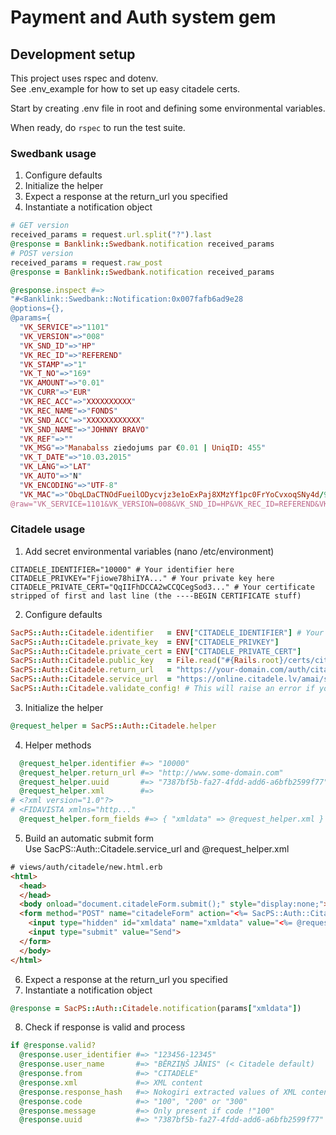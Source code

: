 # Payment and Auth system gem

## Development setup
This project uses rspec and dotenv.  
See .env_example for how to set up easy citadele certs.

Start by creating .env file in root and defining some environmental variables.

When ready, do `rspec` to run the test suite.

### Swedbank usage

1. Configure defaults
2. Initialize the helper
3. Expect a response at the return_url you specified
4. Instantiate a notification object

```ruby
# GET version
received_params = request.url.split("?").last
@response = Banklink::Swedbank.notification received_params
# POST version
received_params = request.raw_post
@response = Banklink::Swedbank.notification received_params

@response.inspect #=>
"#<Banklink::Swedbank::Notification:0x007fafb6ad9e28
@options={},
@params={
  "VK_SERVICE"=>"1101"
  "VK_VERSION"=>"008"
  "VK_SND_ID"=>"HP"
  "VK_REC_ID"=>"REFEREND"
  "VK_STAMP"=>"1"
  "VK_T_NO"=>"169"
  "VK_AMOUNT"=>"0.01"
  "VK_CURR"=>"EUR"
  "VK_REC_ACC"=>"XXXXXXXXXX"
  "VK_REC_NAME"=>"FONDS"
  "VK_SND_ACC"=>"XXXXXXXXXXXX"
  "VK_SND_NAME"=>"JOHNNY BRAVO"
  "VK_REF"=>""
  "VK_MSG"=>"Manabalss ziedojums par €0.01 | UniqID: 455"
  "VK_T_DATE"=>"10.03.2015"
  "VK_LANG"=>"LAT"
  "VK_AUTO"=>"N"
  "VK_ENCODING"=>"UTF-8"
  "VK_MAC"=>"ObqLDaCTNOdFueilODycvjz3e1oExPaj8XMzYf1pc0FrYoCvxoqSNy4d/9aCLdbMYL2hecdLxY/T+cTCNty3LBbcjxQPyJeo7bhQ0MKaNEL38PvZKnVc0GCK1kSeXSenJVCgTKh//YfnuDcziwyR1t5PnwLvQP6Qlx7AbGPOe6A="},
@raw="VK_SERVICE=1101&VK_VERSION=008&VK_SND_ID=HP&VK_REC_ID=REFEREND&VK_STAMP=1....QP6Qlx7AbGPOe6A%3D">"
```

### Citadele usage

1. Add secret environmental variables (nano /etc/environment)

```
CITADELE_IDENTIFIER="10000" # Your identifier here
CITADELE_PRIVKEY="Fjiowe78hiIYA..." # Your private key here
CITADELE_PRIVATE_CERT="QqIIFhDCCA2wCCQCegSod3..." # Your certificate stripped of first and last line (the ----BEGIN CERTIFICATE stuff)
```

2. Configure defaults

```ruby
SacPS::Auth::Citadele.identifier   = ENV["CITADELE_IDENTIFIER"] # Your merchant number with Citadele
SacPS::Auth::Citadele.private_key  = ENV["CITADELE_PRIVKEY"]
SacPS::Auth::Citadele.private_cert = ENV["CITADELE_PRIVATE_CERT"]
SacPS::Auth::Citadele.public_key   = File.read("#{Rails.root}/certs/citadele.crt")
SacPS::Auth::Citadele.return_url   = "https://your-domain.com/auth/citadele"
SacPS::Auth::Citadele.service_url  = "https://online.citadele.lv/amai/start.htm" # Defined in defaults, can skip
SacPS::Auth::Citadele.validate_config! # This will raise an error if you missed something
```

3. Initialize the helper

```ruby
@request_helper = SacPS::Auth::Citadele.helper
```

4. Helper methods

```ruby
  @request_helper.identifier #=> "10000"
  @request_helper.return_url #=> "http://www.some-domain.com"
  @request_helper.uuid       #=> "7387bf5b-fa27-4fdd-add6-a6bfb2599f77"
  @request_helper.xml        #=>
# <?xml version="1.0"?>
# <FIDAVISTA xmlns="http..."
  @request_helper.form_fields #=> { "xmldata" => @request_helper.xml }
```

5. Build an automatic submit form  
Use SacPS::Auth::Citadele.service_url and @request_helper.xml

```html
# views/auth/citadele/new.html.erb
<html>
  <head>
  </head>
  <body onload="document.citadeleForm.submit();" style="display:none;">
  <form method="POST" name="citadeleForm" action="<%= SacPS::Auth::Citadele.service_url %>">
    <input type="hidden" id="xmldata" name="xmldata" value="<%= @request_helper.xml %>">
    <input type="submit" value="Send">
  </form>
  </body>
</html>
```

6. Expect a response at the return_url you specified
7. Instantiate a notification object

```ruby
@response = SacPS::Auth::Citadele.notification(params["xmldata"])
```

8. Check if response is valid and process

```ruby
if @response.valid?
  @response.user_identifier #=> "123456-12345"
  @response.user_name       #=> "BĒRZIŅŠ JĀNIS" (< Citadele default)
  @response.from            #=> "CITADELE"
  @response.xml             #=> XML content
  @response.response_hash   #=> Nokogiri extracted values of XML content
  @response.code            #=> "100", "200" or "300"
  @response.message         #=> Only present if code !"100"
  @response.uuid            #=> "7387bf5b-fa27-4fdd-add6-a6bfb2599f77" (the same you supplied)
```
